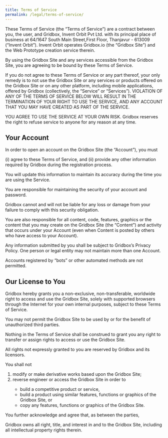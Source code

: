 ```yaml
---
title: Terms of Service
permalink: /legal/terms-of-service/
---
```


These Terms of Service (the “Terms of Service”) are a contract between you, the user, and Gridbox, Invent Orbit Pvt Ltd. with its principal place of business at 64/1647 South Main Street,First Floor, Thanjavur - 613009 (“Invent Orbit”). 
Invent Orbit operates Gridbox.io (the “Gridbox Site”) and the Web Prototype creation service therein. 

By using the Gridbox Site and any services accessible from the Gridbox Site, you are agreeing to be bound by these Terms of Service. 

If you do not agree to these Terms of Service or any part thereof, your only remedy is to not use the Gridbox Site or any services or products offered on the Gridbox Site or on any other platform, including mobile applications, offered by Gridbox (collectively, the “Service” or “Services”). VIOLATION OF ANY OF THE TERMS OF SERVICE BELOW WILL RESULT IN THE TERMINATION OF YOUR RIGHT TO USE THE SERVICE, AND ANY ACCOUNT THAT YOU MAY HAVE CREATED AS PART OF THE SERVICE. 

YOU AGREE TO USE THE SERVICE AT YOUR OWN RISK. Gridbox reserves the right to refuse service to anyone for any reason at any time.	

## Your Account

In order to open an account on the Gridbox Site (the “Account”), you must 

(i) agree to these Terms of Service, and 
(ii) provide any other information required by Gridbox during the registration process. 

You will update this information to maintain its accuracy during the time you are using the Service. 

You are responsible for maintaining the security of your account and password. 

Gridbox cannot and will not be liable for any loss or damage from your failure to comply with this security obligation. 

You are also responsible for all content, code, features, graphics or the content that you may create on the Gridbox Site (the “Content”) and activity that occurs under your Account (even when Content is posted by others who have access to your Account). 

Any information submitted by you shall be subject to Gridbox’s Privacy Policy. One person or legal entity may not maintain more than one Account. 

Accounts registered by “bots” or other automated methods are not permitted.	

## Our License to You

Gridbox hereby grants you a non-exclusive, non-transferable, worldwide right to access and use the Gridbox Site, solely with supported browsers through the Internet for your own internal purposes, subject to these Terms of Service. 

You may not permit the Gridbox Site to be used by or for the benefit of unauthorized third parties. 

Nothing in the Terms of Service shall be construed to grant you any right to transfer or assign rights to access or use the Gridbox Site. 

All rights not expressly granted to you are reserved by Gridbox and its licensors. 

You shall not 

<ol>
<li> modify or make derivative works based upon the Gridbox Site; </li>
<li> reverse engineer or access the Gridbox Site in order to </li>
<ul>
<li>  build a competitive product or service, </li>
<li>  build a product using similar features, functions or graphics of the Gridbox Site, or </li>
<li>  copy any features, functions or graphics of the Gridbox Site. </li>
</ul>
</ol>

You further acknowledge and agree that, as between the parties, 

Gridbox owns all right, title, and interest in and to the Gridbox Site, including all intellectual property rights therein.	



